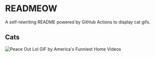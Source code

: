 # READMEOW

A self-rewriting README powered by GitHub Actions to display cat gifs.

## Cats

![Peace Out Lol GIF by America's Funniest Home Videos](https://media4.giphy.com/media/l4KibK3JwaVo0CjDO/200.gif?cid=9acd02da6it2dk190nf6j3w9j2d1jhjio6bzu1uh1egaofi0&ep=v1_gifs_search&rid=200.gif&ct=g)
